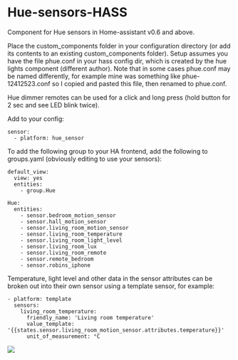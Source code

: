 # Hue-sensors-HASS
Component for Hue sensors in Home-assistant v0.6 and above. 

Place the custom_components folder in your configuration directory (or add its contents to an existing custom_components folder). Setup assumes you have the file phue.conf in your hass config dir, which is created by the hue lights component (different author). Note that in some cases phue.conf may be named differently, for example mine was something like phue-12412523.conf so I copied and pasted this file, then renamed to phue.conf.

Hue dimmer remotes can be used for a click and long press (hold button for 2 sec and see LED blink twice).

Add to your config:

```
sensor:
  - platform: hue_sensor
```

To add the following group to your HA frontend, add the following to groups.yaml (obviously editing to use your sensors):

```
default_view:
  view: yes
  entities:
    - group.Hue

Hue:
  entities:
    - sensor.bedroom_motion_sensor
    - sensor.hall_motion_sensor
    - sensor.living_room_motion_sensor
    - sensor.living_room_temperature
    - sensor.living_room_light_level
    - sensor.living_room_lux
    - sensor.living_room_remote
    - sensor.remote_bedroom
    - sensor.robins_iphone
```

Temperature, light level and other data in the sensor attributes can be broken out into their own sensor using a template sensor, for example:

```
- platform: template
  sensors:
    living_room_temperature:
      friendly_name: 'Living room temperature'
      value_template: '{{states.sensor.living_room_motion_sensor.attributes.temperature}}'
      unit_of_measurement: °C
```

<img src="https://github.com/robmarkcole/Hue-sensors-HASS/blob/master/hue.png">
